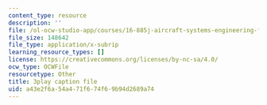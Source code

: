 ```yaml
---
content_type: resource
description: ''
file: /ol-ocw-studio-app/courses/16-885j-aircraft-systems-engineering-fall-2005/a43e2f6a54a471f674f69b94d2689a74_XWjSXlxpDfU.srt
file_size: 148642
file_type: application/x-subrip
learning_resource_types: []
license: https://creativecommons.org/licenses/by-nc-sa/4.0/
ocw_type: OCWFile
resourcetype: Other
title: 3play caption file
uid: a43e2f6a-54a4-71f6-74f6-9b94d2689a74
---
```

